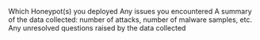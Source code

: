 Which Honeypot(s) you deployed
Any issues you encountered
A summary of the data collected: number of attacks, number of malware samples, etc.
Any unresolved questions raised by the data collected
